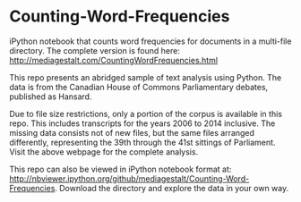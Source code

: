 # Counting-Word-Frequencies
iPython notebook that counts word frequencies for documents in a multi-file directory. The complete version is found here: http://mediagestalt.com/CountingWordFrequencies.html

This repo presents an abridged sample of text analysis using Python.
The data is from the Canadian House of Commons Parliamentary debates, published as Hansard.

Due to file size restrictions, only a portion of the corpus is available in this repo. This includes transcripts for the years 2006 to 2014 inclusive.
The missing data consists not of new files, but the same files arranged differently, representing the 39th through the 41st sittings of Parliament.
Visit the above webpage for the complete analysis.

This repo can also be viewed in iPython notebook format at: http://nbviewer.ipython.org/github/mediagestalt/Counting-Word-Frequencies.
Download the directory and explore the data in your own way.
